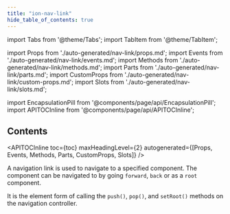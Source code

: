 ```yaml
---
title: "ion-nav-link"
hide_table_of_contents: true
---
```

import Tabs from '@theme/Tabs';
import TabItem from '@theme/TabItem';

import Props from './auto-generated/nav-link/props.md';
import Events from './auto-generated/nav-link/events.md';
import Methods from './auto-generated/nav-link/methods.md';
import Parts from './auto-generated/nav-link/parts.md';
import CustomProps from './auto-generated/nav-link/custom-props.md';
import Slots from './auto-generated/nav-link/slots.md';

<head>
  <title>ion-nav-link: The Element for Navigation to a Specified Component</title>
  <meta name="description" content="Navigation links navigate to specified components. It is the element form of calling the push(), pop(), and setRoot() methods. Read for more on ion-nav-link." />
</head>

import EncapsulationPill from '@components/page/api/EncapsulationPill';
import APITOCInline from '@components/page/api/APITOCInline';



<h2 className="table-of-contents__title">Contents</h2>

<APITOCInline
  toc={toc}
  maxHeadingLevel={2}
  autogenerated={[Props, Events, Methods, Parts, CustomProps, Slots]}
/>



A navigation link is used to navigate to a specified component. The component can be navigated to by going `forward`, `back` or as a `root` component.

It is the element form of calling the `push()`, `pop()`, and `setRoot()` methods on the navigation controller.




<Props />
<Events />
<Methods />
<Parts />
<CustomProps />
<Slots />
